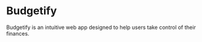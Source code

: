 # Budgetify
Budgetify is an intuitive web app designed to help users take control of their finances. 
